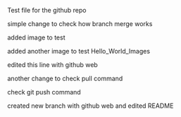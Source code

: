 Test file for the github repo

simple change to check how branch merge works

added image to test

added another image to test
Hello_World_Images

edited this line with github web

another change to check pull command

check git push command

created new branch with github web and edited README
